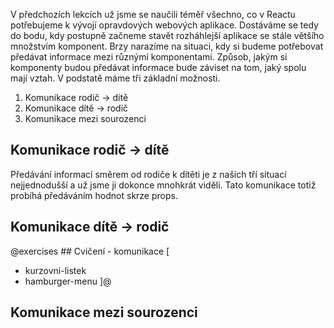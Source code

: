 V předchozích lekcích už jsme se naučili téměř všechno, co v Reactu potřebujeme k vývojí opravdových webových aplikace. Dostáváme se tedy do bodu, kdy postupně začneme stavět rozháhlejší aplikace se stále většího množstvím komponent. Brzy narazíme na situaci, kdy si budeme potřebovat předávat informace mezi různými komponentami. Způsob, jakým si komponenty budou předávat informace bude záviset na tom, jaký spolu mají vztah. V podstatě máme tři základní možnosti.

1. Komunikace rodič → dítě
1. Komunikace dítě → rodič
1. Komunikace mezi sourozenci

## Komunikace rodič → dítě

Předávání informací směrem od rodiče k dítěti je z našich tří situací nejjednodušší a už jsme ji dokonce mnohkrát viděli. Tato komunikace totiž probíhá předáváním hodnot skrze props.

## Komunikace dítě → rodič

@exercises ## Cvičení - komunikace [

- kurzovni-listek
- hamburger-menu
  ]@

## Komunikace mezi sourozenci
